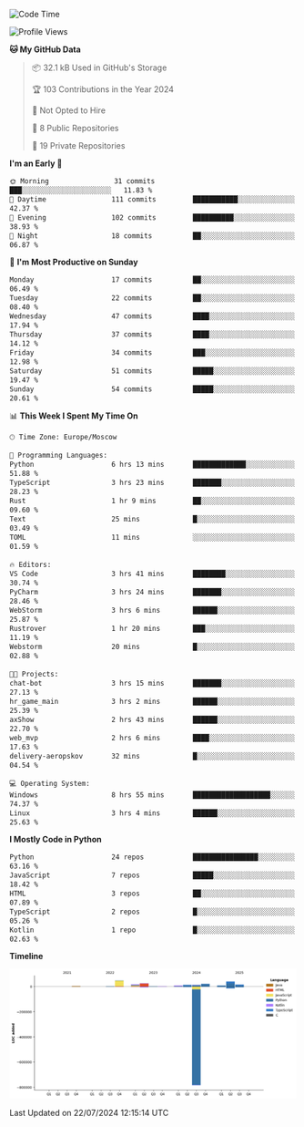 <!--START_SECTION:waka-->
![Code Time](http://img.shields.io/badge/Code%20Time-416%20hrs%2041%20mins-blue)

![Profile Views](http://img.shields.io/badge/Profile%20Views-2-blue)

**🐱 My GitHub Data** 

> 📦 32.1 kB Used in GitHub's Storage 
 > 
> 🏆 103 Contributions in the Year 2024
 > 
> 🚫 Not Opted to Hire
 > 
> 📜 8 Public Repositories 
 > 
> 🔑 19 Private Repositories 
 > 
**I'm an Early 🐤** 

```text
🌞 Morning                31 commits          ███░░░░░░░░░░░░░░░░░░░░░░   11.83 % 
🌆 Daytime                111 commits         ███████████░░░░░░░░░░░░░░   42.37 % 
🌃 Evening                102 commits         ██████████░░░░░░░░░░░░░░░   38.93 % 
🌙 Night                  18 commits          ██░░░░░░░░░░░░░░░░░░░░░░░   06.87 % 
```
📅 **I'm Most Productive on Sunday** 

```text
Monday                   17 commits          ██░░░░░░░░░░░░░░░░░░░░░░░   06.49 % 
Tuesday                  22 commits          ██░░░░░░░░░░░░░░░░░░░░░░░   08.40 % 
Wednesday                47 commits          ████░░░░░░░░░░░░░░░░░░░░░   17.94 % 
Thursday                 37 commits          ████░░░░░░░░░░░░░░░░░░░░░   14.12 % 
Friday                   34 commits          ███░░░░░░░░░░░░░░░░░░░░░░   12.98 % 
Saturday                 51 commits          █████░░░░░░░░░░░░░░░░░░░░   19.47 % 
Sunday                   54 commits          █████░░░░░░░░░░░░░░░░░░░░   20.61 % 
```


📊 **This Week I Spent My Time On** 

```text
🕑︎ Time Zone: Europe/Moscow

💬 Programming Languages: 
Python                   6 hrs 13 mins       █████████████░░░░░░░░░░░░   51.88 % 
TypeScript               3 hrs 23 mins       ███████░░░░░░░░░░░░░░░░░░   28.23 % 
Rust                     1 hr 9 mins         ██░░░░░░░░░░░░░░░░░░░░░░░   09.60 % 
Text                     25 mins             █░░░░░░░░░░░░░░░░░░░░░░░░   03.49 % 
TOML                     11 mins             ░░░░░░░░░░░░░░░░░░░░░░░░░   01.59 % 

🔥 Editors: 
VS Code                  3 hrs 41 mins       ████████░░░░░░░░░░░░░░░░░   30.74 % 
PyCharm                  3 hrs 24 mins       ███████░░░░░░░░░░░░░░░░░░   28.46 % 
WebStorm                 3 hrs 6 mins        ██████░░░░░░░░░░░░░░░░░░░   25.87 % 
Rustrover                1 hr 20 mins        ███░░░░░░░░░░░░░░░░░░░░░░   11.19 % 
Webstorm                 20 mins             █░░░░░░░░░░░░░░░░░░░░░░░░   02.88 % 

🐱‍💻 Projects: 
chat-bot                 3 hrs 15 mins       ███████░░░░░░░░░░░░░░░░░░   27.13 % 
hr_game_main             3 hrs 2 mins        ██████░░░░░░░░░░░░░░░░░░░   25.39 % 
axShow                   2 hrs 43 mins       ██████░░░░░░░░░░░░░░░░░░░   22.70 % 
web_mvp                  2 hrs 6 mins        ████░░░░░░░░░░░░░░░░░░░░░   17.63 % 
delivery-aeropskov       32 mins             █░░░░░░░░░░░░░░░░░░░░░░░░   04.54 % 

💻 Operating System: 
Windows                  8 hrs 55 mins       ███████████████████░░░░░░   74.37 % 
Linux                    3 hrs 4 mins        ██████░░░░░░░░░░░░░░░░░░░   25.63 % 
```

**I Mostly Code in Python** 

```text
Python                   24 repos            ████████████████░░░░░░░░░   63.16 % 
JavaScript               7 repos             █████░░░░░░░░░░░░░░░░░░░░   18.42 % 
HTML                     3 repos             ██░░░░░░░░░░░░░░░░░░░░░░░   07.89 % 
TypeScript               2 repos             █░░░░░░░░░░░░░░░░░░░░░░░░   05.26 % 
Kotlin                   1 repo              █░░░░░░░░░░░░░░░░░░░░░░░░   02.63 % 
```



**Timeline**

![Lines of Code chart](https://raw.githubusercontent.com/adlemx/adlemx/main/assets/bar_graph.png)


 Last Updated on 22/07/2024 12:15:14 UTC
<!--END_SECTION:waka-->
